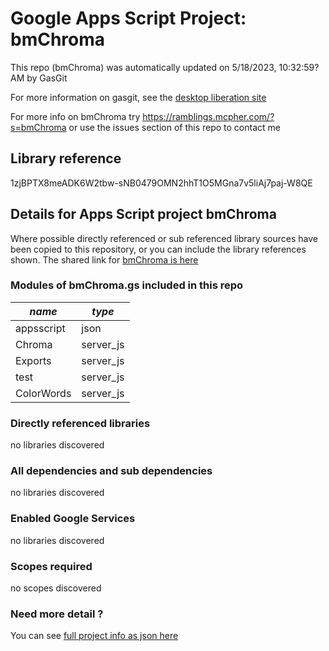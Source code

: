 # Google Apps Script Project: bmChroma
This repo (bmChroma) was automatically updated on 5/18/2023, 10:32:59?AM by GasGit

For more information on gasgit, see the [desktop liberation site](https://ramblings.mcpher.com/drive-sdk-and-github/migrategasgit/ "desktop liberation")

For more info on bmChroma try https://ramblings.mcpher.com/?s=bmChroma or use the issues section of this repo to contact me
## Library reference
1zjBPTX8meADK6W2tbw-sNB0479OMN2hhT1O5MGna7v5liAj7paj-W8QE


## Details for Apps Script project bmChroma
Where possible directly referenced or sub referenced library sources have been copied to this repository, or you can include the library references shown. 
The shared link for [bmChroma is here](https://script.google.com/d/1zjBPTX8meADK6W2tbw-sNB0479OMN2hhT1O5MGna7v5liAj7paj-W8QE/edit?usp=sharing "open in the GAS IDE")

### Modules of bmChroma.gs included in this repo
*name*|*type*
--- | --- 
appsscript| json
Chroma| server_js
Exports| server_js
test| server_js
ColorWords| server_js
### Directly referenced libraries
no libraries discovered
### All dependencies and sub dependencies
no libraries discovered
### Enabled Google Services
no libraries discovered
### Scopes required
no scopes discovered
### Need more detail ?
You can see [full project info as json here](info.json)
